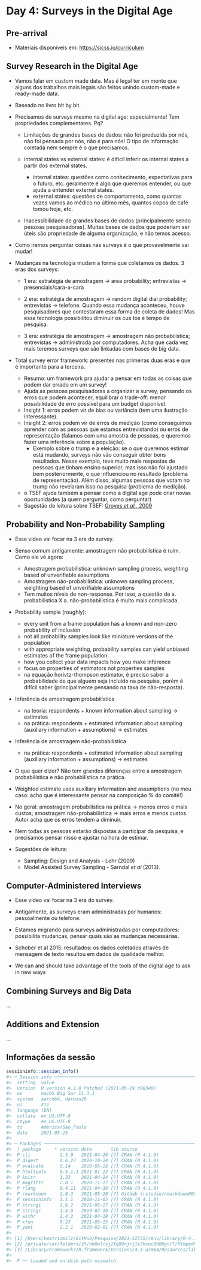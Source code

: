 
<!-- README.md is generated from README.Rmd. Please edit that file -->

# Day 4: Surveys in the Digital Age

## Pre-arrival

-   Materiais disponíveis em: <https://sicss.io/curriculum>

## Survey Research in the Digital Age

-   Vamos falar em custom made data. Mas é legal ter em mente que alguns
    dos trabalhos mais legais são feitos unindo custom-made e ready-made
    data.

-   Baseado no livro bit by bit.

-   Precisamos de surveys mesmo na digital age: especialmente! Tem
    propriedades complementares. Pq?

    -   Limitações de grandes bases de dados: não foi produzida por nós,
        não foi pensada por nós, não é para nós! O tipo de informação
        coletada nem sempre é o que precisamos.

    -   internal states vs external states: é dificil inferir os
        internal states a partir dos external states.

        -   internal states: questões como conhecimento, expectativas
            para o futuro, etc. geralmente é algo que queremos entender,
            ou que ajuda a entender external states.
        -   external states: questões de comportamento, como quantas
            vezes vamos ao médico no último mês, quantos copos de café
            tomou hoje, etc.

    -   Inacessibilidade de grandes bases de dados (principalmente sendo
        pessoas pesquisadoras). Muitas bases de dados que poderiam ser
        úteis são propriedade de alguma organização, e não temos acesso.

-   Como iremos perguntar coisas nas surveys é o que provavelmente vai
    mudar!

-   Mudanças na tecnologia mudam a forma que coletamos os dados. 3 eras
    dos surveys:

    -   1 era: estratégia de amostragem -&gt; area probability;
        entrevistas -&gt; presenciais/cara-a-cara

    -   2 era: estratégia de amostragem -&gt; random digital dial
        probability; entrevistas -&gt; telefone. Quando essa mudança
        aconteceu, houve pesquisadores que contestaram essa forma de
        coleta de dados! Mas essa tecnologia possibilitou diminuir os
        cus tos e tempo de pesquisa.

    -   3 era: estratégia de amostragem -&gt; amostragem não
        probabilística; entrevistas -&gt; administrada por computadores.
        Acha que cada vez mais teremos surveys que são linkadas com
        bases de big data.

-   Total survey error framework: presentes nas primeiras duas eras e
    que é importante para a terceira.

    -   Resumo: um framework pra ajudar a pensar em todas as coisas que
        podem dar errado em um survey!
    -   Ajuda as pessoas pesquisadoras a organizar a survey, pensando os
        erros que podem acontecer, equilibrar o trade-off: menor
        possibilidade de erro possível para um budget disponível.
    -   Insight 1: erros podem vir de bias ou variância (tem uma
        ilustração interessante).
    -   Insight 2: erros podem vir de erros de medição (como conseguimos
        aprender com as pessoas que estamos entrevistando) ou erros de
        representação (falamos com uma amostra de pessoas, e queremos
        fazer uma inferência sobre a população).
        -   Exemplo sobre o trump e a eleição: se o que queremos estimar
            está mudando, surveys não vão conseguir obter bons
            resultados. Nesse exemplo, teve muito mais respostas de
            pessoas que tinham ensino superior, mas isso não foi
            ajustado bem posteriormente, o que influenciou no resultado
            (problema de representação). Além disso, algumas pessoas que
            votam no trump não revelaram isso na pesquisa (problema de
            medição).
    -   o TSEF ajuda também a pensar como a digital age pode criar novas
        oportunidades (a quem perguntar, como perguntar)
    -   Sugestão de leitura sobre TSEF: [Groves *et al.*,
        2009](https://www.wiley.com/en-us/Survey+Methodology%2C+2nd+Edition-p-9780470465462)

## Probability and Non-Probability Sampling

-   Esse video vai focar na 3 era do survey.

-   Senso comum antigamente: amostragem não probabilística é ruim. Como
    ele vê agora:

    -   Amostragem probabilistica: unknown sampling process, weighting
        based of unverifiable assumptions
    -   Amostragem não-probabilística: unknown sampling process,
        weighting based of unverifiable assumptions
    -   Tem muitos níveis de non-response. Por isso, a questão de a.
        probabilistica X a. não-probabilistica é muito mais complicada.

-   Probability sample (roughly):

    -   every unit from a frame population has a known and non-zero
        probability of inclusion
    -   not all probability samples look like miniature versions of the
        population
    -   with appropriate weighting, probability samples can yield
        unbiased estimates of the frame population.
    -   how you collect your data impacts how you make inference
    -   focus on properties of estimators not properties samples
    -   na equação horivtz-thompson estimator, é preciso saber a
        probabilidade de que alguem seja incluído na pesquisa, porém é
        difícil saber (principalmente pensando na taxa de não-resposta).

-   Inferência de amostragem probabilística

    -   na teoria: respondents + known information about sampling -&gt;
        estimates
    -   na prática: respondents + estimated information about sampling
        (auxiliary information + assumptions) -&gt; estimates

-   Inferência de amostragem não-probabilística

    -   na prática: respondents + estimated information about sampling
        (auxiliary information + assumptions) -&gt; estimates

-   O que quer dizer? Não tem grandes diferenças entre a amostragem
    probabilística e não probabilística na prática.

-   Weighted estimate uses auxiliary information and assumptions (no meu
    caso: acho que é interessante pensar na composição % do comitê!)

-   No geral: amostragem probabilística na prática -&gt; menos erros e
    mais custos; amostragem não-probabilística -&gt; mais erros e menos
    custos. Autor acha que os erros tendem a diminuir.

-   Nem todas as pessoas estarão dispostas a participar da pesquisa, e
    precisamos pensar nisso e ajustar na hora de estimar.

-   Sugestões de leitura:

    -   Sampling: Design and Analysis - Lohr (2009)
    -   Model Assisted Survey Sampling - Sarndal *et al* (2013).

## Computer-Administered Interviews

-   Esse video vai focar na 3 era do survey.

-   Antigamente, as surveys eram administradas por humanos: pessoalmente
    ou telefone.

-   Estamos migrando para surveys administradas por computadores:
    possibilita mudanças, pensar quais são as mudanças necessárias.

-   Schober et al 2015: resultados: os dados coletados através de
    mensagem de texto resultou em dados de qualidade melhor.

-   We can and should take advantage of the tools of the digital age to
    ask in new ways

## Combining Surveys and Big Data

…

## Additions and Extension

…

## Informações da sessão

``` r
sessioninfo::session_info()
#> ─ Session info ───────────────────────────────────────────────────────────────
#>  setting  value                                      
#>  version  R version 4.1.0 Patched (2021-05-19 r80340)
#>  os       macOS Big Sur 11.3.1                       
#>  system   aarch64, darwin20                          
#>  ui       X11                                        
#>  language (EN)                                       
#>  collate  en_US.UTF-8                                
#>  ctype    en_US.UTF-8                                
#>  tz       America/Sao_Paulo                          
#>  date     2021-05-25                                 
#> 
#> ─ Packages ───────────────────────────────────────────────────────────────────
#>  ! package     * version date       lib source                            
#>  P cli           2.5.0   2021-04-26 [?] CRAN (R 4.1.0)                    
#>  P digest        0.6.27  2020-10-24 [?] CRAN (R 4.1.0)                    
#>  P evaluate      0.14    2019-05-28 [?] CRAN (R 4.1.0)                    
#>  P htmltools     0.5.1.1 2021-01-22 [?] CRAN (R 4.1.0)                    
#>  P knitr         1.33    2021-04-24 [?] CRAN (R 4.1.0)                    
#>  P magrittr      2.0.1   2020-11-17 [?] CRAN (R 4.1.0)                    
#>  P rlang         0.4.11  2021-04-30 [?] CRAN (R 4.1.0)                    
#>  P rmarkdown     2.8.3   2021-05-20 [?] Github (rstudio/rmarkdown@067a920)
#>  P sessioninfo   1.1.1   2018-11-05 [?] CRAN (R 4.1.0)                    
#>  P stringi       1.6.2   2021-05-17 [?] CRAN (R 4.1.0)                    
#>  P stringr       1.4.0   2019-02-10 [?] CRAN (R 4.1.0)                    
#>  P withr         2.4.2   2021-04-18 [?] CRAN (R 4.1.0)                    
#>  P xfun          0.23    2021-05-15 [?] CRAN (R 4.1.0)                    
#>  P yaml          2.2.1   2020-02-01 [?] CRAN (R 4.1.0)                    
#> 
#> [1] /Users/beatrizmilz/GitHub/Pesquisa/2021-SICSS/renv/library/R-4.1/aarch64-apple-darwin20
#> [2] /private/var/folders/z5/nh0wlcsj2fq99rjrj1x7hcwc0000gn/T/RtmpedKqUw/renv-system-library
#> [3] /Library/Frameworks/R.framework/Versions/4.1-arm64/Resources/library
#> 
#>  P ── Loaded and on-disk path mismatch.
```
